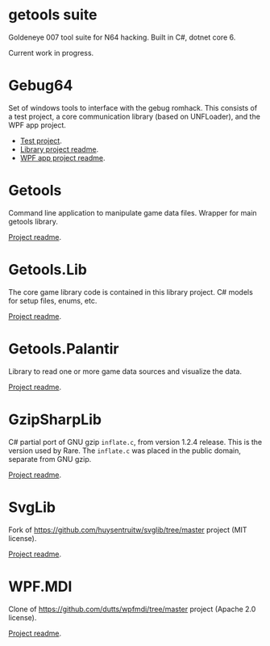 # getools suite
Goldeneye 007 tool suite for N64 hacking. Built in C#, dotnet core 6.

Current work in progress.

# Gebug64

Set of windows tools to interface with the gebug romhack. This consists of a test project, a core communication library (based on UNFLoader), and the WPF app project.

- [Test project](Gebug64.Test/).  
- [Library project readme](Gebug64.Unfloader/Readme.md).  
- [WPF app project readme](Gebug64.Win/Readme.md).  

# Getools

Command line application to manipulate game data files. Wrapper for main getools library.

[Project readme](Getools/README.md).

# Getools.Lib

The core game library code is contained in this library project. C# models for setup files, enums, etc.

[Project readme](Getools.Lib/README.md).

# Getools.Palantir

Library to read one or more game data sources and visualize the data.

[Project readme](Getools.Palantir/README.md).

# GzipSharpLib

C# partial port of GNU gzip `inflate.c`, from version 1.2.4 release. This is the version used by Rare. The `inflate.c` was placed in the public domain, separate from GNU gzip.

[Project readme](GzipSharpLib/README.md).

# SvgLib

Fork of https://github.com/huysentruitw/svglib/tree/master project (MIT license).

[Project readme](SvgLib/README.md).

# WPF.MDI

Clone of https://github.com/dutts/wpfmdi/tree/master project (Apache 2.0 license).

[Project readme](WPF.MDI/README.md).
